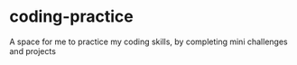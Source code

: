 # coding-practice

A space for me to practice my coding skills, by completing mini challenges and projects
